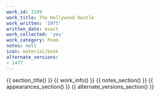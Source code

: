 ```yaml
---
work_id: 3199
work_title: The Hollywood Hustle
work_written: '1975'
written_date: exact
work_collected: 'yes'
work_category: Poem
notes: null
icon: material/book
alternate_versions:
- 1477
---
```


{{ section_title() }}
{{ work_info() }}
{{ notes_section() }}
{{ appearances_section() }}
{{ alternate_versions_section() }}
